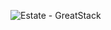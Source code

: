 ![Estate - GreatStack](https://github.com/user-attachments/assets/302b6b80-c77f-48d6-b4ec-33b4d41d5140)
